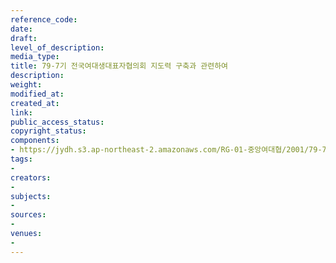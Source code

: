 ```yaml
---
reference_code: 
date: 
draft: 
level_of_description: 
media_type: 
title: 79-7기 전국여대생대표자협의회 지도력 구축과 관련하여
description: 
weight: 
modified_at: 
created_at: 
link: 
public_access_status: 
copyright_status: 
components:
- https://jydh.s3.ap-northeast-2.amazonaws.com/RG-01-중앙여대협/2001/79-7기+전국여대생대표자협의회+지도력+구축과+관련하여.pdf
tags:
- 
creators:
- 
subjects:
- 
sources:
- 
venues:
- 
---
```

